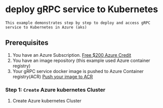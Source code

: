 # deploy gRPC service to Kubernetes

    This example demonstrates step by step to deploy and access gRPC service to Kubernetes in Azure (aks)

## Prerequisites

1. You have an Azure Subscription. [Free $200 Azure Credit](https://azure.microsoft.com/free)
1. You have an image repository (this example used Azure container registry)
3. Your gRPC service docker image is pushed to Azure Container registry(ACR) [Push your image to ACR](https://docs.microsoft.com/en-us/azure/container-registry/container-registry-get-started-docker-cli) 

### Step 1: `Create` Azure kubernetes Cluster 

1. Create Azure kubernetes Cluster
